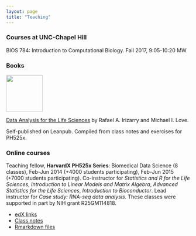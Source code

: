 ```yaml
---
layout: page
title: "Teaching"
---
```


### Courses at UNC-Chapel Hill

BIOS 784: Introduction to Computational Biology. Fall 2017, 9:05-10:20 MW

### Books

[<img width="100" src="https://s3.amazonaws.com/titlepages.leanpub.com/dataanalysisforthelifesciences/large?1443014076">](https://leanpub.com/dataanalysisforthelifesciences/)

[Data Analysis for the Life Sciences](https://leanpub.com/dataanalysisforthelifesciences/)
by Rafael A. Irizarry and Michael I. Love.

Self-published on Leanpub. Compiled from class notes and exercises for PH525x. 

### Online courses

Teaching fellow, **HarvardX PH525x Series**: Biomedical Data Science
(8 classes), Feb-Jun 2014 (+4000 students participating), Feb-Jun 2015 (+7000 students
participating).
Co-instructor for
*Statistics and R for the Life Sciences*,
*Introduction to Linear Models and Matrix Algebra*,
*Advanced Statistics for the Life Sciences*,
*Introduction to Bioconductor*.
Lead instructor for *Case study: RNA-seq data analysis*.
These classes were supported in part by NIH grant R25GM114818.

* [edX links](http://genomicsclass.github.io/book/pages/classes.html) 
* [Class notes](http://genomicsclass.github.io/book/)
* [Rmarkdown files](https://github.com/genomicsclass/labs)


